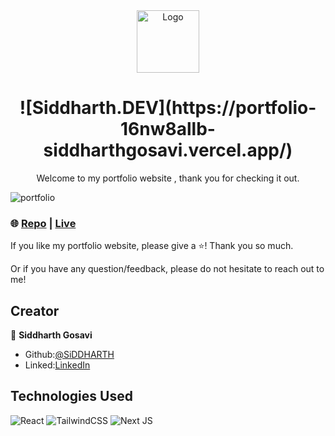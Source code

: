 <div align="center">
  <img alt="Logo" src="https://github.com/siddharthgosavi/portfolio/assets/17062336/127f8d8b-0544-4abe-b7b2-afac35e29503" width="100" />
</div>
<h1 align="center">
  ![Siddharth.DEV](https://portfolio-16nw8allb-siddharthgosavi.vercel.app/)
</h1>
<p align="center">
Welcome to my portfolio website , thank you for checking it out. 
</p>

![portfolio](https://github.com/siddharthgosavi/portfolio/assets/17062336/1555c2c5-b9e5-41ed-b156-c85eb2041dba)


### 🌐 [Repo](https://github.com/siddharthgosavi/portfolio) | [Live](WebAdd) 

If you like my portfolio website, please give a ⭐️! Thank you so much.

Or if you have any question/feedback, please do not hesitate to reach out to me! 

## Creator

👤 **Siddharth Gosavi**

- Github:[@SiDDHARTH](https://github.com/siddharthgosavi)
- Linked:[LinkedIn](https://linkedin.com/in/siddharthgosavi/)

## Technologies Used

![React](https://img.shields.io/badge/react-%2320232a.svg?style=for-the-badge&logo=react&logoColor=%2361DAFB)
![TailwindCSS](https://img.shields.io/badge/tailwindcss-%2338B2AC.svg?style=for-the-badge&logo=tailwind-css&logoColor=white)
![Next JS](https://img.shields.io/badge/Next-black?style=for-the-badge&logo=next.js&logoColor=white)

